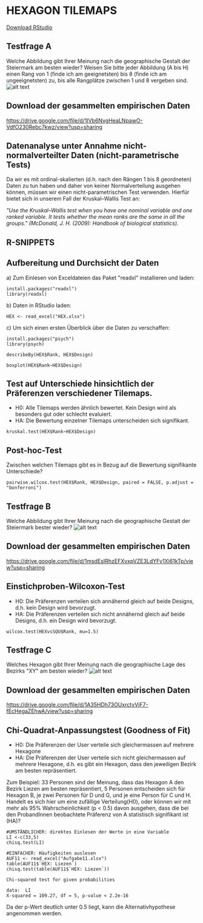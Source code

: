 # HEXAGON TILEMAPS
[Download RStudio](https://rstudio.com/products/rstudio/download/#download)
## Testfrage A
Welche Abbildung gibt Ihrer Meinung nach die geographische Gestalt der Steiermark am besten wieder? Weisen Sie bitte jeder Abbildung (A bis H) einen Rang von 1 (finde ich am geeignetsten) bis 8 (finde ich am ungeeignetsten) zu, bis alle Rangplätze zwischen 1 und 8 vergeben sind.
![alt text](https://lh6.googleusercontent.com/1IFOvqctairloaPbaL1BnakcE6Hl-nSgpWwKunS51KGoPe11AQCBKD8AaLPTiyDbuJS1XE8gTsTI6MRBJYhHSJcFy31BpUhAKvaFEaxOaxpArmAlJC-fCuwyIxUMeg=w1823)

## Download der gesammelten empirischen Daten
https://drive.google.com/file/d/1IVb6NvgHeaLNpawO-VdfO230Rebc7kwz/view?usp=sharing

## Datenanalyse unter Annahme nicht-normalverteilter Daten (nicht-parametrische Tests)
Da wir es mit ordinal-skalierten (d.h. nach den Rängen 1 bis 8 geordneten) Daten zu tun haben und daher von keiner Normalverteilung ausgehen können, müssen wir einen nicht-parametrischen Test verwenden. Hierfür bietet sich in unserem Fall der Kruskal–Wallis Test an:
 
*"Use the Kruskal–Wallis test when you have one nominal variable and one ranked variable. It tests whether the mean ranks are the same in all the groups." (McDonald, J. H. (2009): Handbook of biological statistics).*
## R-SNIPPETS 
## Aufbereitung und Durchsicht der Daten
a) Zum Einlesen von Exceldateien das Paket "readxl" installieren und laden: 
```
install.packages("readxl")
library(readxl)
```
b) Daten in RStudio laden:
```
HEX <- read_excel("HEX.xlsx")
```
c) Um sich einen ersten Überblick über die Daten zu verschaffen:
```
install.packages("psych")
library(psych)

describeBy(HEX$Rank, HEX$Design)

boxplot(HEX$Rank~HEX$Design)
```
## Test auf Unterschiede hinsichtlich der Präferenzen verschiedener Tilemaps. 
  * H0: Alle Tilemaps werden ähnlich bewertet. Kein Design wird als besonders gut oder schlecht evaluiert.
  * HA: Die Bewertung einzelner Tilemaps unterscheiden sich signifikant.
```
kruskal.test(HEX$Rank~HEX$Design)
```
## Post-hoc-Test 
Zwischen welchen Tilemaps gibt es in Bezug auf die Bewertung signifikante Unterschiede?
```
pairwise.wilcox.test(HEX$Rank, HEX$Design, paired = FALSE, p.adjust = "bonferroni")
```
## Testfrage B
Welche Abbildung gibt Ihrer Meinung nach die geographische Gestalt der Steiermark bester wieder?
![alt text](https://lh4.googleusercontent.com/uMi2zloyyGRcsZSEsRvLDt2DjTIQMyDPNRPkErA2XrNFpCtfDiYgcFGke7g-UJsjNDHO7TebB4JDkmozcZzvWNdyaS0Ahy5F7RoVsG6PNY5bsUt1n-h8QVZqFaUjiQ=w1117)

## Download der gesammelten empirischen Daten
https://drive.google.com/file/d/1msdEsIRhzEFXvxpVZE3LdYFv1Xi61kTp/view?usp=sharing

## Einstichproben-Wilcoxon-Test
  * H0: Die Präferenzen verteilen sich annähernd gleich auf beide Designs, d.h. kein Design wird bevorzugt.
  * HA: Die Präferenzen verteilen sich nicht annähernd gleich auf beide Designs, d.h. ein Design wird bevorzugt.
```
wilcox.test(HEXvsSQU$Rank, mu=1.5)
```
## Testfrage C
Welches Hexagon gibt Ihrer Meinung nach die geographische Lage des Bezirks "XY" am besten wieder?
![alt text](https://lh3.googleusercontent.com/Gu8up1JPQ8_B4FUaIBZ2y6MnHTqkPoisMNMSs6cM5Jh_ZwoHEe0HyVp10OXRWS1GYav-wRAbhcKkJvh7VWhFfSd5J3iAShWwj1RljyvEUWsvAD4uQYKyiu6mzdry2w=w1500)

## Download der gesammelten empirischen Daten
https://drive.google.com/file/d/1A35HDh73OUxrctyVjF7-fEcHegaZEhwA/view?usp=sharing

## Chi-Quadrat-Anpassungstest (Goodness of Fit)
  * H0: Die Präferenzen der User verteile sich gleichermassen auf mehrere Hexagone
  * HA: Die Präferenzen der User verteile sich nicht gleichermassen auf mehrere Hexagone, d.h. es gibt ein Hexagon, dass den jeweiligen Bezirk am besten repräsentiert.

Zum Beispiel: 33 Personen sind der Meinung, dass das Hexagon A den Bezirk Liezen am besten repräsentiert, 5 Personen entscheiden sich für Hexagon B, je zwei Personen für D und G, und je eine Person für C und H. Handelt es sich hier um eine zufällige Verteilung(H0), oder können wir mit mehr als 95% Wahrscheinlichkeit (p < 0.5) davon ausgehen, dass die bei den ProbandInnen beobachtete Präferenz von A statistisch signifikant ist (HA)?
```
#UMSTÄNDLICHER: direktes Einlesen der Werte in eine Variable
LI <-c(33,5)
chisq.test(LI)

#EINFACHER: Häufigkeiten auslesen
AUF11 <- read_excel("Aufgabe11.xlsx")
table(AUF11$`HEX: Liezen`)
chisq.test(table(AUF11$`HEX: Liezen`))
```  

```
Chi-squared test for given probabilities

data:  LI
X-squared = 109.27, df = 5, p-value < 2.2e-16
```
Da der p-Wert deutlich unter 0.5 liegt, kann die Alternativhypothese angenommen werden.

